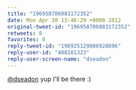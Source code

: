 ```yaml
---
title: "196958706083172352"
date: Mon Apr 30 13:46:29 +0000 2012
original-tweet-id: "196958706083172352"
retweets: 0
favorites: 0
reply-tweet-id: "196925129886928896"
reply-user-id: "408181323"
reply-user-screen-name: "dseadon"
---
```

<a href="https://twitter.com/dseadon">@dseadon</a> yup I'll be there :)
